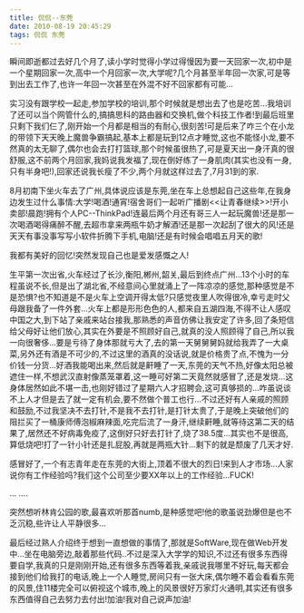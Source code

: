 ```yaml
---
title: 侃侃--东莞
date: 2010-08-19 20:45:29
tags: 侃侃 东莞
---
```


瞬间即逝都过去好几个月了,读小学时觉得小学过得慢因为要一天回家一次,初中是一个星期回家一次,高中一个月回家一次,大学呢?几个月甚至半年回一次家,可是等到出去工作了,也许一年回一次甚至在外混不好不回家都有可能...

   
<!--more-->

实习没有跟学校一起走,参加学校的培训,那个时候就是想出去了也是吃苦...我培训了还可以当个网管什么的,搞搞思科的路由器和交换机,做个科技工作者!到最后班里只剩下我们仨了,刚开始一个月都是相当的有耐心,很刻苦!可是后来了咋三个在小龙的带领下天天晚上魔兽争霸搞起,基本上都是玩到12点才睡觉,这也不能怪小龙,要不然真的太无聊了,偶尔也会去打打篮球,那个时候虽很热了,可是夏天出一身汗真的很舒服,这不前两个月回家,我妈说我发福了,现在倒好练了一身肌肉(其实也没有一身,只有半身吧!),回家还说我长瘦了不少,两个月就这样过去了,7月31到的家.



8月初南下坐火车去了广州,具体说应该是东莞,坐在车上总想起自己这些年,在我身边发生过什么事情:大学!喝酒!通宵!宿舍哥们一起听广播剧<<让青春继续>>!开小卖部!晨跑!拥有个人PC--ThinkPad!连最后两个月还有哥三人一起玩魔兽!还是那一次喝酒喝得痛醉不醒,去超市拿来两瓶牛奶才解酒!还是那一次起刮了很大的风!还是天天有事没事写写小软件折腾下手机,电脑!还是有时候会唱唱五月天的歌!



我都有美好的回忆!突然发现自己也是爱发感慨之人!



生平第一次出省,火车经过了长沙,衡阳,郴州,韶关,最后到终点广州...13个小时的车程虽说不长,但是出了湖北省,不经意间心里就涌上了一阵凉凉的感觉,那种感觉是不是恐惧?也不知道是不是火车上空调开得太低?只感觉夜里人吹得很冷,幸亏走时父母跟我备了一件外套...火车上都是形形色色的人,都来自五湖四海,不得不让人感叹中国之大,到下站了亲戚来站台接我,那熟悉的声音仿佛让我安定了许多,回了条短信给父母好让他们放心,其实在外要是不照顾好自己,就真的没人照顾得了自己,所以我一向很奢侈...要是亏待了身体那就亏大了,去的第一天舅舅舅妈就给我弄了一大桌菜,另外还有酒是不可少的,不过这里的酒真的没话说,就是价格贵了点,不愧为一分价钱一分货...好酒我能喝出来,然后就是鼾睡了一天,东莞的天气不热,好像太阳总被遮住一样,不想武汉直射像蒸笼罩着,这一睡可好第二天竟然就感冒了,还是发烧...这身体居然如此不堪一击,也刚好错过了星期六人才招聘会,这可真够损的...咋虽说谈不上人才但是去了就一定有机会,要不然做个普工也行...不过还好有人亲戚的照顾和鼓励,不过我坚决不去打针,不是我不去打针,是打针太贵了,于是晚上突破他们的阻拦买了一桶康师傅泡椒麻辣面,吃完后流了一身汗,继续鼾睡,就等待这第二天的结果了,居然还不好病毒免疫了,这倒好只好去打针了,烧了38.5度...其实也不是很高,算低烧吧!打了一针小针还是扎屁股,再就是两瓶大针...剩下的就是颓废了几天才好.

 

感冒好了,一个有志青年走在东莞的大街上,顶着不很大的烈日!来到人才市场...人家说你有工作经验吗?我们这个公司至少要XX年以上的工作经验...FUCK!

 

... ....

 

突然想听林肯公园的歌,最喜欢听那首numb,是种感觉吧!他的歌虽说劲爆但是也不乏沉稳,些许让人平静很多...

    

最后经过熟人介绍终于想到一直想做的事情了,那就是SoftWare,现在做Web开发中...坐在电脑旁边,敲着那些代码..不过是深入大学学的知识,不过还有很多东西得要自学,我真的只是刚刚开始,还有很多东西等着我,亲戚说我哪里不好玩,每天都会接到他们给我打的电话,晚上一个人睡觉,房间只有一张大床,偶尔睡不着会看看东莞的风景,住11楼完全可以俯视这个城市,晚上的风景很好万家灯火通明,其实还有很多东西值得自己去努力去付出!加油!我对自己说声加油!
